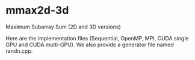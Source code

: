 # mmax2d-3d
Maximum Subarray Sum (2D and 3D versions)

Here are the implementation files (Sequential, OpenMP, MPI, CUDA single GPU and CUDA multi-GPU). We also provide a generator file named randn.cpp. 